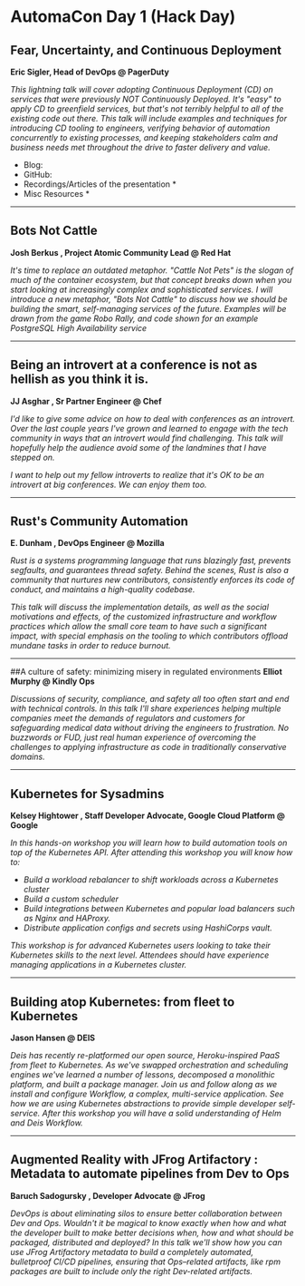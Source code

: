# AutomaCon Day 1 (Hack Day)

## Fear, Uncertainty, and Continuous Deployment
**Eric Sigler, Head of DevOps @ PagerDuty**

*This lightning talk will cover adopting Continuous Deployment (CD) on services that were previously NOT Continuously Deployed. It's "easy" to apply CD to greenfield services, but that's not terribly helpful to all of the existing code out there. This talk will include examples and techniques for introducing CD tooling to engineers, verifying behavior of automation concurrently to existing processes, and keeping stakeholders calm and business needs met throughout the drive to faster delivery and value.*

* Blog:
* GitHub:
* Recordings/Articles of the presentation
  *  
* Misc Resources
  * 

---

## Bots Not Cattle
**Josh Berkus , Project Atomic Community Lead @ Red Hat**

*It's time to replace an outdated metaphor. "Cattle Not Pets" is the slogan of much of the container ecosystem, but that concept breaks down when you start looking at increasingly complex and sophisticated services. I will introduce a new metaphor, "Bots Not Cattle" to discuss how we should be building the smart, self-managing services of the future. Examples will be drawn from the game Robo Rally, and code shown for an example PostgreSQL High Availability service*

---

## Being an introvert at a conference is not as hellish as you think it is.
**JJ Asghar , Sr Partner Engineer @ Chef**

*I'd like to give some advice on how to deal with conferences as an introvert. Over the last couple years I've grown and learned to engage with the tech community in ways that an introvert would find challenging. This talk will hopefully help the audience avoid some of the landmines that I have stepped on.*

*I want to help out my fellow introverts to realize that it's OK to be an introvert at big conferences. We can enjoy them too.*

---

## Rust's Community Automation
**E. Dunham , DevOps Engineer @ Mozilla**

*Rust is a systems programming language that runs blazingly fast, prevents segfaults, and guarantees thread safety. Behind the scenes, Rust is also a community that nurtures new contributors, consistently enforces its code of conduct, and maintains a high-quality codebase.*

*This talk will discuss the implementation details, as well as the social motivations and effects, of the customized infrastructure and workflow practices which allow the small core team to have such a significant impact, with special emphasis on the tooling to which contributors offload mundane tasks in order to reduce burnout.*

---

##A culture of safety: minimizing misery in regulated environments
**Elliot Murphy @ Kindly Ops**

*Discussions of security, compliance, and safety all too often start and end with technical controls. In this talk I'll share experiences helping multiple companies meet the demands of regulators and customers for safeguarding medical data without driving the engineers to frustration. No buzzwords or FUD, just real human experience of overcoming the challenges to applying infrastructure as code in traditionally conservative domains.*

---

## Kubernetes for Sysadmins
**Kelsey Hightower , Staff Developer Advocate, Google Cloud Platform @ Google**

*In this hands-on workshop you will learn how to build automation tools on top of the Kubernetes API. After attending this workshop you will know how to:*

* *Build a workload rebalancer to shift workloads across a Kubernetes cluster*
* *Build a custom scheduler*
* *Build integrations between Kubernetes and popular load balancers such as Nginx and HAProxy.*
* *Distribute application configs and secrets using HashiCorps vault.*

*This workshop is for advanced Kubernetes users looking to take their Kubernetes skills to the next level. Attendees should have experience managing applications in a Kubernetes cluster.*

---

## Building atop Kubernetes: from fleet to Kubernetes
**Jason Hansen @ DEIS**

*Deis has recently re-platformed our open source, Heroku-inspired PaaS from fleet to Kubernetes. As we've swapped orchestration and scheduling engines we've learned a number of lessons, decomposed a monolithic platform, and built a package manager. Join us and follow along as we install and configure Workflow, a complex, multi-service application. See how we are using Kubernetes abstractions to provide simple developer self-service. After this workshop you will have a solid understanding of Helm and Deis Workflow.*

---

## Augmented Reality with JFrog Artifactory : Metadata to automate pipelines from Dev to Ops
**Baruch Sadogursky , Developer Advocate @ JFrog**

*DevOps is about eliminating silos to ensure better collaboration between Dev and Ops. Wouldn't it be magical to know exactly when how and what the developer built to make better decisions when, how and what should be packaged, distributed and deployed? In this talk we'll show how you can use JFrog Artifactory metadata to build a completely automated, bulletproof CI/CD pipelines, ensuring that Ops–related artifacts, like rpm packages are built to include only the right Dev-related artifacts.*
